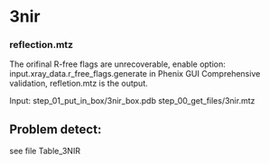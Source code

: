 # 3nir

### reflection.mtz

The orifinal R-free flags are unrecoverable, enable option: input.xray_data.r_free_flags.generate in Phenix GUI Comprehensive validation, refletion.mtz is the output.

Input: step_01_put_in_box/3nir_box.pdb step_00_get_files/3nir.mtz

## Problem detect:
see file Table_3NIR
